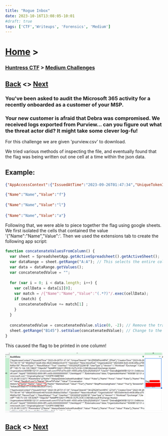 ```yaml
---
title: "Rogue Inbox"
date: 2023-10-16T13:08:05-10:01
#draft: true
tags: ['CTF','Writeups', 'Forensics', 'Medium']
---
```

 
# [Home](https://jjolley91.github.io/blog/) >

###  [Huntress CTF](https://jjolley91.github.io/blog/huntress_ctf_2023) >  [Medium Challenges](https://jjolley91.github.io/blog/huntress_ctf_2023/2.medium/)

## [Back](https://jjolley91.github.io/blog/huntress_ctf_2023/2.medium/rock_paper_psychic)  <> [Next](https://jjolley91.github.io/blog/huntress_ctf_2023/2.medium/babel) 

### You've been asked to audit the Microsoft 365 activity for a recently onboarded as a customer of your MSP.

### Your new customer is afraid that Debra was compromised. We received logs exported from Purview... can you figure out what the threat actor did? It might take some clever log-fu!

For this challenge we are given 'purview.csv' to download.

We tried various methods of inspecting the file, and eventually found that the flag was being written out one cell at a time within the json data.

## Example:
```json
{"AppAccessContext":{"IssuedAtTime":"2023-09-26T01:47:34","UniqueTokenId":"3kVZRE8tFkinHtPA7_EFAA"},"CreationTime":"2023-09-26T01:56:15","Id":"85d29e27-be28-4f2c-96c8-08dbbe33c473","Operation":"New-InboxRule","OrganizationId":"df233d94-fed3-4436-bf9a-a799fb85a159","RecordType":1,"ResultStatus":"True","UserKey":"10032002F222981B","UserType":2,"Version":1,"Workload":"Exchange","ClientIP":"185.73.124.135:19823","ObjectId":"NAMPR10A011.PROD.OUTLOOK.COM\/Microsoft Exchange Hosted Organizations\/M365B132131.onmicrosoft.com\/f757cb79-dd91-4555-a45e-520c2525d932\\f","UserId":"DebraB@M365B132131.OnMicrosoft.com","AppId":"00000002-0000-0ff1-ce00-000000000000","ClientAppId":"","ExternalAccess":false,"OrganizationName":"M365B132131.onmicrosoft.com","OriginatingServer":"CH3PR10MB7864 (15.20.6813.027)","Parameters":[{"Name":"AlwaysDeleteOutlookRulesBlob","Value":"False"},{"Name":"Force","Value":"False"},{"Name":"From","Value":"flag@ctf.com"},{"Name":"MoveToFolder","Value":"Conversation History"},{"Name":"Name","Value":"f"},{"Name":"MarkAsRead","Value":"True"},{"Name":"StopProcessingRules","Value":"True"}],"SessionId":"9dfdecb6-59a0-4714-846e-86c0fc911104"}
```
```json
{"Name":"Name","Value":"f"}  

{"Name":"Name","Value":"l"}  

{"Name":"Name","Value":"a"}  
```
Following that, we were able to piece together the flag using google sheets. We first isolated the cells that contained the value '{"Name":"Name","Value":'. Then we used the extensions tab to create the following app script:
```javascript
function concatenateValuesFromColumn() {
  var sheet = SpreadsheetApp.getActiveSpreadsheet().getActiveSheet();
  var dataRange = sheet.getRange("A:A"); // This selects the entire column A.
  var data = dataRange.getValues();
  var concatenatedValue = "";
  
  for (var i = 0; i < data.length; i++) {
    var cellData = data[i][0];
    var match = /{"Name":"Name","Value":"(.*?)"/.exec(cellData);
    if (match) {
      concatenatedValue += match[1] ;
    }
  }
  
  concatenatedValue = concatenatedValue.slice(0, -2); // Remove the trailing comma and space.
  sheet.getRange("B145").setValue(concatenatedValue); // Change to the cell where you want the concatenated value.
}
```
This caused the flag to be printed in one column!

![rogue_inbox](https://github.com/jjolley91/blog/blob/main/static/Huntress_CTF_2023/rogue_inbox.png?raw=true)

## [Back](https://jjolley91.github.io/blog/huntress_ctf_2023/2.medium/rock_paper_psychic)  <> [Next](https://jjolley91.github.io/blog/huntress_ctf_2023/2.medium/babel) 
